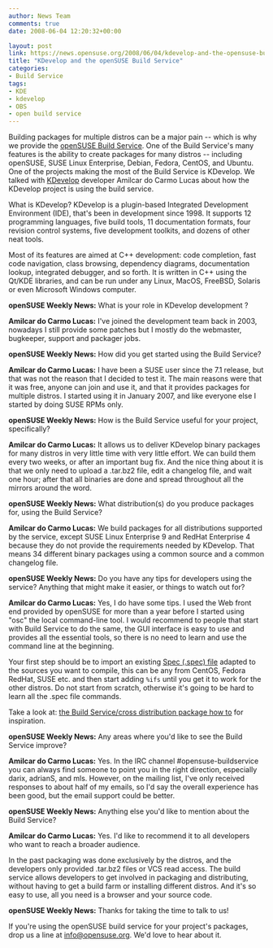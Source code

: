 ```yaml
---
author: News Team
comments: true
date: 2008-06-04 12:20:32+00:00

layout: post
link: https://news.opensuse.org/2008/06/04/kdevelop-and-the-opensuse-build-service/
title: "KDevelop and the openSUSE Build Service"
categories:
- Build Service
tags:
- KDE
- kdevelop
- OBS
- open build service
---
```

Building packages for multiple distros can be a major pain -- which is why we provide the [openSUSE Build Service](https://build.opensuse.org/). One of the Build Service's many features is the ability to create packages for many distros -- including openSUSE, SUSE Linux Enterprise, Debian, Fedora, CentOS, and Ubuntu. One of the projects making the most of the Build Service is KDevelop. We talked with [KDevelop](http://www.kdevelop.org/) developer Amilcar do Carmo Lucas about how the KDevelop project is using the build service.

<!-- more -->What is KDevelop? KDevelop is a plugin-based Integrated Development Environment (IDE), that's been in development since 1998. It supports 12 programming languages, five build tools, 11 documentation formats, four revision control systems, five development toolkits, and dozens of other neat tools.

Most of its features are aimed at C++ development: code completion, fast code navigation, class browsing, dependency diagrams, documentation lookup, integrated debugger, and so forth. It is written in C++ using the Qt/KDE libraries, and can be run under any Linux, MacOS, FreeBSD, Solaris or even Microsoft Windows computer.

**openSUSE Weekly News:** What is your role in KDevelop development ?

**Amilcar do Carmo Lucas:** I've joined the development team back in 2003, nowadays I still provide some patches but I mostly do the webmaster, bugkeeper, support and packager jobs.

**openSUSE Weekly News:** How did you get started using the Build Service?

**Amilcar do Carmo Lucas:** I have been a SUSE user since the 7.1 release, but that was not the reason that I decided to test it. The main reasons were that it was free, anyone can join and use it, and that it provides packages for multiple distros.  I started using it in January 2007, and like everyone else I started by doing SUSE RPMs only.

**openSUSE Weekly News:** How is the Build Service useful for your project, specifically?

**Amilcar do Carmo Lucas:** It allows us to deliver KDevelop binary packages for many distros in very little time with very little effort. We can build them every two weeks, or after an important bug fix. And the nice thing about it is that we only need to upload a .tar.bz2 file, edit a changelog file, and wait one hour; after that all binaries are done and spread throughout all the mirrors around the word.

**openSUSE Weekly News:** What distribution(s) do you produce packages for, using the Build Service?

**Amilcar do Carmo Lucas:** We build packages for all distributions supported by the service, except SUSE Linux Enterprise 9 and RedHat Enterprise 4 because they do not provide the requirements needed by KDevelop. That means 34 different binary packages using a common source and a common changelog file.

**openSUSE Weekly News:** Do you have any tips for developers using the service? Anything that might make it easier, or things to watch out for?

**Amilcar do Carmo Lucas:** Yes, I do have some tips. I used the Web front end provided by openSUSE for more than a year before I started using "osc" the local command-line tool. I would recommend to people that start with Build Service to do the same, the GUI interface is easy to use and provides all the essential tools, so there is no need to learn and use the command line at the beginning.

Your first step should be to import an existing [Spec (.spec) file](http://www.rpm.org/max-rpm/ch-rpm-inside.html) adapted to the sources you want to compile, this can be any from CentOS, Fedora RedHat, SUSE etc. and then start adding `%ifs` until you get it to work for the other distros. Do not start from scratch, otherwise it's going to be hard to learn all the .spec file commands.

Take a look at: [the Build Service/cross distribution package how to](http://en.opensuse.org/Build_Service/cross_distribution_package_how_to) for inspiration.

**openSUSE Weekly News:** Any areas where you'd like to see the Build Service improve?

**Amilcar do Carmo Lucas:** Yes. In the IRC channel #opensuse-buildservice you can always find someone to point you in the right direction, especially darix, adrianS, and mls. However, on the mailing list, I've only received responses to about half of my emails, so I'd say the overall experience has been good, but the email support could be better.

**openSUSE Weekly News:** Anything else you'd like to mention about the Build Service?

**Amilcar do Carmo Lucas:** Yes. I'd like to recommend it to all developers who want to reach a broader audience.

In the past packaging was done exclusively by the distros, and the developers only provided .tar.bz2 files or VCS read access. The build service allows developers to get involved in packaging and distributing, without having to get a build farm or installing different distros. And it's so easy to use, all you need is a browser and your source code.

**openSUSE Weekly News:** Thanks for taking the time to talk to us!

If you're using the openSUSE build service for your project's packages, drop us a line at info@opensuse.org. We'd love to hear about it.		
